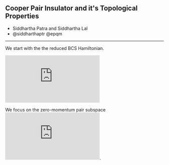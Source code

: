 ## Cooper Pair Insulator and it's Topological Properties 

- Siddhartha Patra and Siddhartha Lal
- @siddharthaptr @epqm
_____________________________________________________

We start with the the reduced BCS Hamiltonian. 

![](http://latex.codecogs.com/gif.latex?H_%7BRBCS%7D%3D%5Cdisplaystyle%5Csum_%7Bk%7D%20%5Cepsilon_%7Bk%5Csigma%7D%20%7Ec%5E%7B%5Cdagger%7D_%7Bk%5Csigma%7D%20c_%7Bk%20%5Csigma%7D%20-%5Cfrac%7BV%7D%7BN%7D%20%5Cdisplaystyle%5Csum_%7Bk%5Cneq%20k%27%7D%20c%5E%7B%5Cdagger%7D_%7Bk%5Cuparrow%7Dc%5E%7B%5Cdagger%7D_%7B-k%5Cdownarrow%7Dc_%7B-k%27%5Cdownarrow%7D%20c_%7Bk%27%20%5Cuparrow%7D)

We focus on the zero-momentum pair subspace ![](http://latex.codecogs.com/gif.latex?n_%7Bk%5Cuparrow%7D%3Dn_%7B-k%5Cdownarrow%7D).
